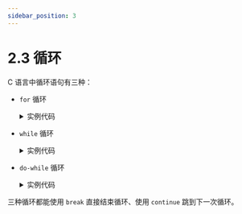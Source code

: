 ```yaml
---
sidebar_position: 3
---
```


# 2.3 循环

C 语言中循环语句有三种：

+ `for` 循环

  <details>
  <summary>实例代码</summary>

  ```c
  #include <stdio.h>
  
  int main() {
      int arr[] = { 1, 1, 4, 5, 1, 4 };
  
      for (int i = 0; i < 6; ++i) {
          printf("第 %d 个数为 %d\n", i, arr[i]);
      }
  
      return 0;
  }
  ```
  
  输出：

  ```
  /Users/madray/Documents/JetBrains/CLion/CPP_Test/cmake-build-debug/CPP_Test
  第 0 个数为 1
  第 1 个数为 1
  第 2 个数为 4
  第 3 个数为 5
  第 4 个数为 1
  第 5 个数为 4
  
  Process finished with exit code 0
  ```
  </details>
+ `while` 循环

  <details>
  <summary>实例代码</summary>

  ```c
  #include <stdio.h>
  
  int main() {
      int arr[] = { 1, 1, 4, 5, 1, 4 };
      int i = 0;
  
      while (i < 6) {
          printf("第 %d 个数为 %d\n", i, arr[i]);
          i += 1;
      }
  
      return 0;
  }
  ```

  输出：

  ```
  /Users/madray/Documents/JetBrains/CLion/CPP_Test/cmake-build-debug/CPP_Test
  第 0 个数为 1
  第 1 个数为 1
  第 2 个数为 4
  第 3 个数为 5
  第 4 个数为 1
  第 5 个数为 4
  
  Process finished with exit code 0
  ```
  </details>
+ `do-while` 循环

  <details>
  <summary>实例代码</summary>

  ```c
  #include <stdio.h>
  
  int main() {
      int arr[] = { 1, 1, 4, 5, 1, 4 };
      int i = 0;
  
      do {
          printf("第 %d 个数为 %d\n", i, arr[i]);
          i += 1;
      } while (i < 6);
  
      return 0;
  }
  ```

  输出：

  ```
  /Users/madray/Documents/JetBrains/CLion/CPP_Test/cmake-build-debug/CPP_Test
  第 0 个数为 1
  第 1 个数为 1
  第 2 个数为 4
  第 3 个数为 5
  第 4 个数为 1
  第 5 个数为 4
  
  Process finished with exit code 0
  ```
  </details>

三种循环都能使用 `break` 直接结束循环、使用 `continue` 跳到下一次循环。